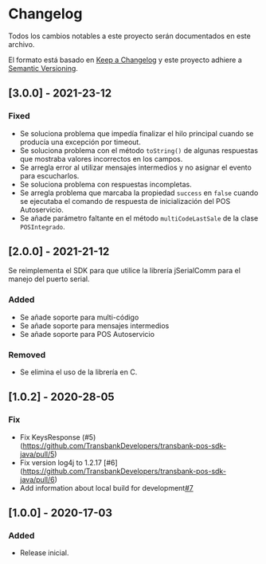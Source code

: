 # Changelog
Todos los cambios notables a este proyecto serán documentados en este archivo.

El formato está basado en [Keep a Changelog](http://keepachangelog.com/en/1.0.0/)
y este proyecto adhiere a [Semantic Versioning](http://semver.org/spec/v2.0.0.html).

## [3.0.0] - 2021-23-12
### Fixed
- Se soluciona problema que impedía finalizar el hilo principal cuando se producía una excepción por timeout.
- Se soluciona problema con el método `toString()` de algunas respuestas que mostraba valores incorrectos en los campos.
- Se arregla error al utilizar mensajes intermedios y no asignar el evento para escucharlos.
- Se soluciona problema con respuestas incompletas.
- Se arregla problema que marcaba la propiedad `success` en `false` cuando se ejecutaba el comando de respuesta de inicialización del POS Autoservicio.
- Se añade parámetro faltante en el método `multiCodeLastSale` de la clase `POSIntegrado`.

## [2.0.0] - 2021-21-12
Se reimplementa el SDK para que utilice la librería jSerialComm para el manejo del puerto serial.

### Added
- Se añade soporte para multi-código
- Se añade soporte para mensajes intermedios
- Se añade soporte para POS Autoservicio

### Removed
- Se elimina el uso de la librería en C.

## [1.0.2] - 2020-28-05
### Fix
- Fix KeysResponse (#5) (https://github.com/TransbankDevelopers/transbank-pos-sdk-java/pull/5)
- Fix version log4j to 1.2.17 [#6] (https://github.com/TransbankDevelopers/transbank-pos-sdk-java/pull/6)
- Add information about local build for development[#7](https://github.com/TransbankDevelopers/transbank-pos-sdk-java/pull/7)

## [1.0.0] - 2020-17-03
### Added
- Release inicial.